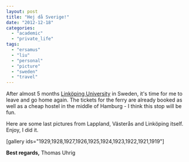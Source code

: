 ```yaml
---
layout: post
title: "Hej då Sverige!"
date: "2012-12-18"
categories: 
  - "academic"
  - "private_life"
tags: 
  - "ersamus"
  - "liu"
  - "personal"
  - "picture"
  - "sweden"
  - "travel"
---
```


After almost 5 months [Linköping University](http://www.liu.se/?l=en) in Sweden, it's time for me to leave and go home again. The tickets for the ferry are already booked as well as a cheap hostel in the middle of Hamburg - I think this stop will be fun.

Here are some last pictures from Lappland, Västerås and Linköping itself. Enjoy, I did it.

\[gallery ids="1929,1928,1927,1926,1925,1924,1923,1922,1921,1919"\]

**Best regards,** Thomas Uhrig
